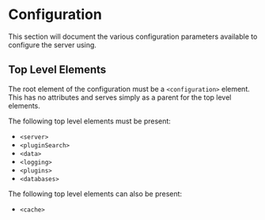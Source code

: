 # Configuration
This section will document the various configuration parameters available to configure the server using.

## Top Level Elements
The root element of the configuration must be a `<configuration>` element. This has no attributes and serves simply as a parent for the top level elements.

The following top level elements must be present:
- `<server>`
- `<pluginSearch>`
- `<data>`
- `<logging>`
- `<plugins>`
- `<databases>`

The following top level elements can also be present:
- `<cache>`

